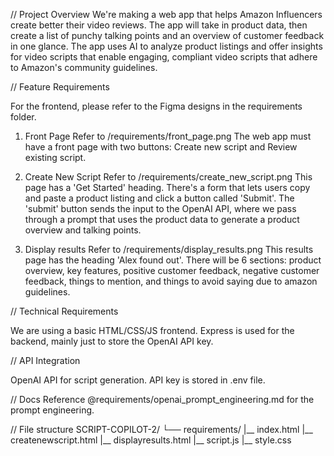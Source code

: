 // Project Overview
We're making a web app that helps Amazon Influencers create better their video reviews. The app will take in product data, then create a list of punchy talking points and an overview of customer feedback in one glance. The app uses AI to analyze product listings and offer insights for video scripts that enable engaging, compliant video scripts that adhere to Amazon's community guidelines.

// Feature Requirements

For the frontend, please refer to the Figma designs in the requirements folder.

1. Front Page
Refer to /requirements/front_page.png
The web app must have a front page with two buttons: Create new script and Review existing script.

2. Create New Script
Refer to /requirements/create_new_script.png
This page has a 'Get Started' heading.
There's a form that lets users copy and paste a product listing and click a button called 'Submit'.
The 'submit' button sends the input to the OpenAI API, where we pass through a prompt that uses the product data to generate a product overview and talking points.

3. Display results
Refer to /requirements/display_results.png
This results page has the heading 'Alex found out'.
There will be 6 sections: product overview, key features, positive customer feedback, negative customer feedback, things to mention, and things to avoid saying due to amazon guidelines.

// Technical Requirements

We are using a basic HTML/CSS/JS frontend. Express is used for the backend, mainly just to store the OpenAI API key.

// API Integration

OpenAI API for script generation. API key is stored in .env file.

// Docs
Reference @requirements/openai_prompt_engineering.md for the prompt engineering.


// File structure
SCRIPT-COPILOT-2/
└── requirements/
|__ index.html
|__ createnewscript.html
|__ displayresults.html
|__ script.js
|__ style.css